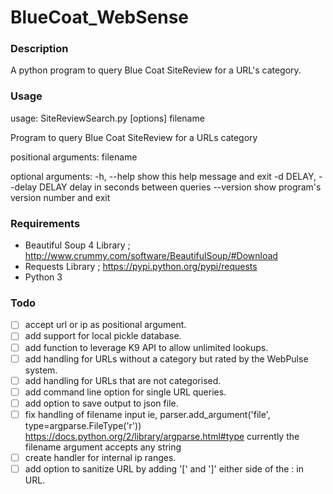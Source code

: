 # BlueCoat_WebSense

### Description
A python program to query Blue Coat SiteReview for a URL's category.

### Usage
usage: SiteReviewSearch.py [options] filename

Program to query Blue Coat SiteReview for a URLs category

positional arguments:
  filename

optional arguments:
  -h, --help            show this help message and exit
  -d DELAY, --delay DELAY
                        delay in seconds between queries
  --version             show program's version number and exit

### Requirements
- Beautiful Soup 4 Library ; http://www.crummy.com/software/BeautifulSoup/#Download
- Requests Library         ; https://pypi.python.org/pypi/requests
- Python 3

### Todo
- [ ] accept url or ip as positional argument.
- [ ] add support for local pickle database.
- [ ] add function to leverage K9 API to allow unlimited lookups.
- [ ] add handling for URLs without a category but rated by the WebPulse system.
- [ ] add handling for URLs that are not categorised.
- [ ] add command line option for single URL queries.
- [ ] add option to save output to json file.
- [ ] fix handling of filename input ie, parser.add_argument('file', type=argparse.FileType('r'))
        https://docs.python.org/2/library/argparse.html#type
        currently the filename argument accepts any string
- [ ] create handler for internal ip ranges.
- [ ] add option to sanitize URL by adding '[' and ']' either side of the : in URL.
